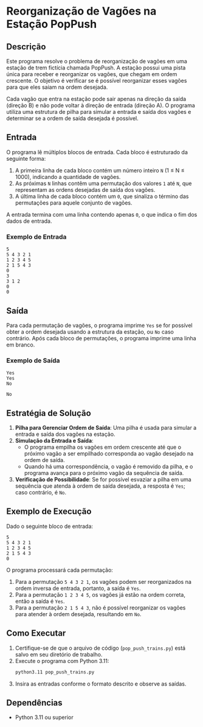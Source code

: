 # Reorganização de Vagões na Estação PopPush

## Descrição

Este programa resolve o problema de reorganização de vagões em uma estação de trem fictícia chamada PopPush. A estação possui uma pista única para receber e reorganizar os vagões, que chegam em ordem crescente. O objetivo é verificar se é possível reorganizar esses vagões para que eles saiam na ordem desejada.

Cada vagão que entra na estação pode sair apenas na direção da saída (direção B) e não pode voltar à direção de entrada (direção A). O programa utiliza uma estrutura de pilha para simular a entrada e saída dos vagões e determinar se a ordem de saída desejada é possível.

## Entrada

O programa lê múltiplos blocos de entrada. Cada bloco é estruturado da seguinte forma:

1. A primeira linha de cada bloco contém um número inteiro `N` (1 ≤ N ≤ 1000), indicando a quantidade de vagões.
2. As próximas `N` linhas contêm uma permutação dos valores `1` até `N`, que representam as ordens desejadas de saída dos vagões.
3. A última linha de cada bloco contém um `0`, que sinaliza o término das permutações para aquele conjunto de vagões.

A entrada termina com uma linha contendo apenas `0`, o que indica o fim dos dados de entrada.

### Exemplo de Entrada
```plaintext
5
5 4 3 2 1
1 2 3 4 5
2 1 5 4 3
0
3
3 1 2
0
0
```

## Saída

Para cada permutação de vagões, o programa imprime `Yes` se for possível obter a ordem desejada usando a estrutura da estação, ou `No` caso contrário. Após cada bloco de permutações, o programa imprime uma linha em branco.

### Exemplo de Saída
```plaintext
Yes
Yes
No

No

```

## Estratégia de Solução

1. **Pilha para Gerenciar Ordem de Saída**: Uma pilha é usada para simular a entrada e saída dos vagões na estação.
2. **Simulação da Entrada e Saída**:
   - O programa empilha os vagões em ordem crescente até que o próximo vagão a ser empilhado corresponda ao vagão desejado na ordem de saída.
   - Quando há uma correspondência, o vagão é removido da pilha, e o programa avança para o próximo vagão da sequência de saída.
3. **Verificação de Possibilidade**: Se for possível esvaziar a pilha em uma sequência que atenda à ordem de saída desejada, a resposta é `Yes`; caso contrário, é `No`.

## Exemplo de Execução

Dado o seguinte bloco de entrada:
```plaintext
5
5 4 3 2 1
1 2 3 4 5
2 1 5 4 3
0
```

O programa processará cada permutação:

1. Para a permutação `5 4 3 2 1`, os vagões podem ser reorganizados na ordem inversa de entrada, portanto, a saída é `Yes`.
2. Para a permutação `1 2 3 4 5`, os vagões já estão na ordem correta, então a saída é `Yes`.
3. Para a permutação `2 1 5 4 3`, não é possível reorganizar os vagões para atender à ordem desejada, resultando em `No`.

## Como Executar

1. Certifique-se de que o arquivo de código (`pop_push_trains.py`) está salvo em seu diretório de trabalho.
2. Execute o programa com Python 3.11:
   ```bash
   python3.11 pop_push_trains.py
   ```
3. Insira as entradas conforme o formato descrito e observe as saídas.

## Dependências

- Python 3.11 ou superior
